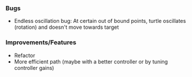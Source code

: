 ### Bugs
- Endless oscillation bug: At certain out of bound points, turtle oscillates (rotation) and doesn't move towards target

### Improvements/Features
- Refactor
- More efficient path (maybe with a better controller or by tuning controller gains)